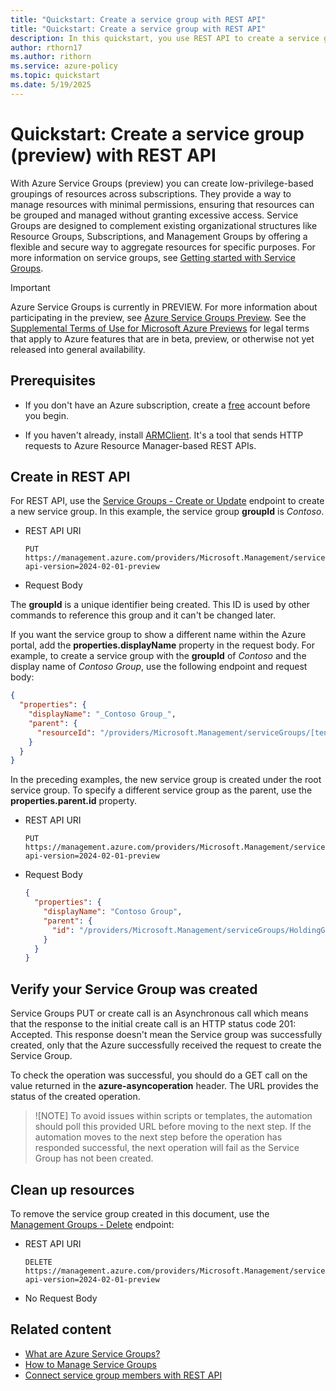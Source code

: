 ```yaml
---
title: "Quickstart: Create a service group with REST API"
title: "Quickstart: Create a service group with REST API"
description: In this quickstart, you use REST API to create a service group to organize your resources.
author: rthorn17
ms.author: rithorn
ms.service: azure-policy
ms.topic: quickstart  
ms.date: 5/19/2025
---
```



# Quickstart: Create a service group (preview) with REST API
 
With Azure Service Groups (preview) you can create low-privilege-based groupings of resources across subscriptions. They provide a way to manage resources with minimal permissions, ensuring that resources can be grouped and managed without granting excessive access. Service Groups are designed to complement existing organizational structures like Resource Groups, Subscriptions, and Management Groups by offering a flexible and secure way to aggregate resources for specific purposes. For more information on service groups, see [Getting started with Service Groups](overview.md).

> [!IMPORTANT]
> Azure Service Groups is currently in PREVIEW. 
> For more information about participating in the preview, see [Azure Service Groups Preview](https://aka.ms/ServiceGroups/PreviewSignup).
> See the [Supplemental Terms of Use for Microsoft Azure Previews](https://azure.microsoft.com/support/legal/preview-supplemental-terms/) for legal terms that apply to Azure features that are in beta, preview, or otherwise not yet released into general availability.

## Prerequisites

- If you don't have an Azure subscription, create a [free](https://azure.microsoft.com/free/)
  account before you begin.

- If you haven't already, install [ARMClient](https://github.com/projectkudu/ARMClient). It's a tool
  that sends HTTP requests to Azure Resource Manager-based REST APIs.

## Create in REST API

For REST API, use the
[Service Groups - Create or Update]()
endpoint to create a new service group. In this example, the service group **groupId** is
_Contoso_.

- REST API URI

  ```http
  PUT https://management.azure.com/providers/Microsoft.Management/serviceGroups/Contoso?api-version=2024-02-01-preview
  ```

- Request Body

The **groupId** is a unique identifier being created. This ID is used by other commands to reference
this group and it can't be changed later.

If you want the service group to show a different name within the Azure portal, add the
**properties.displayName** property in the request body. For example, to create a service group
with the **groupId** of _Contoso_ and the display name of _Contoso Group_, use the following
endpoint and request body:

```json
{
  "properties": {
    "displayName": "_Contoso Group_",
    "parent": {
      "resourceId": "/providers/Microsoft.Management/serviceGroups/[tenantId]"
    }
  }
}
```


In the preceding examples, the new service group is created under the root service group. To
specify a different service group as the parent, use the **properties.parent.id** property.

- REST API URI

  ```http
  PUT https://management.azure.com/providers/Microsoft.Management/serviceGroups/Contoso?api-version=2024-02-01-preview
  ```

- Request Body

  ```json
  {
    "properties": {
      "displayName": "Contoso Group",
      "parent": {
        "id": "/providers/Microsoft.Management/serviceGroups/HoldingGroup"
      }
    }
  }
  ```

## Verify your Service Group was created
Service Groups PUT or create call is an Asynchronous call which means that the response to the initial create call is an HTTP status code 201: Accepted. This response doesn't mean the Service group was successfully created, only that the Azure successfully received the request to create the Service Group.  

To check the operation was successful, you should do a GET call on the value returned in the **azure-asyncoperation** header. The URL provides the status of the created operation. 

> ![NOTE]
> To avoid issues within scripts or templates, the automation should poll this provided URL before moving to the next step. If the automation moves to the next step before the operation has responded successful, the next operation will fail as the Service Group has not been created.  

## Clean up resources

To remove the service group created in this document, use the
[Management Groups - Delete]() endpoint:

- REST API URI

  ```http
  DELETE https://management.azure.com/providers/Microsoft.Management/serviceGroups/Contoso?api-version=2024-02-01-preview
  ```

- No Request Body

## Related content
* [What are Azure Service Groups?](overview.md)
* [How to Manage Service Groups](manage-service-groups.md)
* [Connect service group members with REST API](create-service-group-member-rest-api.md)
